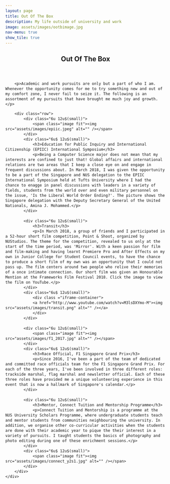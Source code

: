 ```yaml
---
layout: page
title: Out Of The Box
description: My life outside of university and work
image: assets/images/ootbimage.jpg
nav-menu: true
show_tile: true
---
```


<!-- Main -->
<div id="main" class="alt">

<!-- One -->
<section id="one">
    <div class ="inner">
		<header class="major">
			<h1>Out Of The Box</h1>
		</header>

        <p>Academic and work pursuits are only but a part of who I am. Whenever the opportunity comes for me to try something new and out of my comfort zone, I never fail to seize it. The following is an assortment of my pursuits that have brought me much joy and growth.</p>

<!-- Content -->
        <div class="row">
            <div class="6u 12u$(small)">
		        <span class="image fit"><img src="assets/images/epiic.jpeg" alt="" /></span>
	        </div>
	        <div class="6u$ 12u$(small)">
		        <h3>Education for Public Inquiry and International Citizenship (EPIIC) International Symposium</h3>
		        <p>Being a Computer Science major does not mean that my interests are confined to just that! Global affairs and international relations are two areas that I keep a close eye on and engage in frequent discussions about. In March 2018, I was given the opportunity to be a part of the Singapore and NUS delegation to the EPIIC International Symposium held at Tufts University where I had the chance to enagge in panel discussions with leaders in a variety of fields, students from the world over and even military personnel on the issue, 'Is the Liberal World Order Ending?'. The picture shows the Singapore delegation with the Deputy Secretary General of the United Nationals, Amina J. Mohammed.</p>
	        </div>
            
            <div class="6u 12u$(small)">
                <h3>Transit</h3>
                <p>In March 2018, a group of friends and I participated in a 52-hour short film competition, Point & Shoot, organized by NUStudios. The theme for the competition, revealed to us only at the start of the time period, was 'Mirror'. With a keen passion for film and film-making and having learnt Premiere Pro and After Effects on my own in Junior College for Student Council events, to have the chance to produce a short film of my own was an opportunity that I could not pass up. The film centers around two people who relive their memories of a once intimate connection. Our short film was given an Honourable Mention at the Frameworks Film Festival 2018. Click the image to view the film on YouTube.</p>
            </div>
            <div class="6u$ 12u$(small)">
                <div class ="iframe-container">
                <a href="http://www.youtube.com/watch?v=M3lsDXYmo-M"><img src="assets/images/transit.png" alt="" /></a>
                </div>
            </div>

            <div class="6u 12u$(small)">
		        <span class="image fit"><img src="assets/images/f1_2017.jpg" alt="" /></span>
	        </div>
	        <div class="6u$ 12u$(small)">
		        <h3>Race Official, F1 Singapore Grand Prix</h3>
		        <p>Since 2016, I've been a part of the team of dedicated and committed race officials team for the F1 Singapore Grand Prix. For each of the three years, I've been involved in three different roles: trackside marshal, flag marshal and newsletter official. Each of these three roles have provided me a unique volunteering experience in this event that is now a hallmark of Singapore's calendar.</p>
	        </div>

            <div class="6u 12u$(small)">
                <h3>Mentor, Connect Tuition and Mentorship Programme</h3>
		        <p>Connect Tuition and Mentorship is a programme at the NUS University Scholars Programme, where undergraduate students teach and mentor students from communities neighbouring the university. In addition, we organise other co-curricular activities when the students are done with their academic year to pique the their interest in a variety of pursuits. I taught students the basics of photography and photo editing during one of these enrichment sessions.</p>
            </div>
            <div class="6u$ 12u$(small)">
                <span class="image fit"><img src="assets/images/connect_y2s1.jpg" alt="" /></span>
            </div>
        </div>
    </div>

</section>

</div>